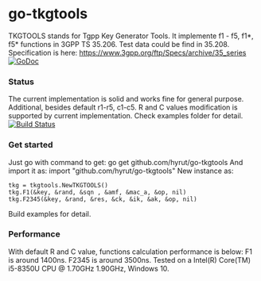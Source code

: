 # go-tkgtools
TKGTOOLS stands for Tgpp Key Generator Tools.
It implemente f1 - f5, f1*, f5* functions in 3GPP TS 35.206.
Test data could be find in 35.208.
Specification is here: https://www.3gpp.org/ftp/Specs/archive/35_series
[![GoDoc](https://godoc.org/github.com/hyrut/go-tkgtools?status.svg)](https://godoc.org/github.com/hyrut/go-tkgtools)

### Status
The current implementation is solid and works fine for general purpose.
Additional, besides default r1-r5, c1-c5. R and C values modification is supported by current implementation.
Check examples folder for detail.
[![Build Status](https://secure.travis-ci.org/hyrut/go-tkgtools.png)](http://travis-ci.org/hyrut/go-tkgtools)

### Get started
Just go with command to get:
go get github.com/hyrut/go-tkgtools
And import it as:
import "github.com/hyrut/go-tkgtools"
New instance as:
```
tkg = tkgtools.NewTKGTOOLS()
tkg.F1(&key, &rand, &sqn , &amf, &mac_a, &op, nil)
tkg.F2345(&key, &rand, &res, &ck, &ik, &ak, &op, nil)
```
Build examples for detail.

### Performance
With default R and C value, functions calculation performance is below:
F1 is around 1400ns.
F2345 is around 3500ns.
Tested on a Intel(R) Core(TM) i5-8350U CPU @ 1.70GHz 1.90GHz, Windows 10.
